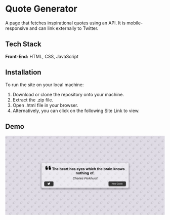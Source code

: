 
# Quote Generator

A page that fetches inspirational quotes using an API. It is mobile-responsive and can link externally to Twitter. 


## Tech Stack

**Front-End:** HTML, CSS, JavaScript

## Installation

To run the site on your local machine:

1) Download or clone the repository onto your machine.
2) Extract the .zip file.
3) Open .html file in your browser.
4) Alternatively, you can click on the following Site Link to view.
## Demo

![](Screenshot.png)
